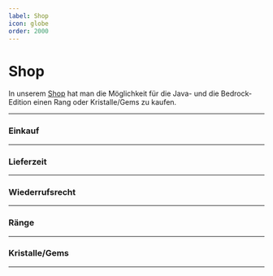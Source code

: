 ```yaml
---
label: Shop
icon: globe
order: 2000
---
```

# Shop

In unserem [Shop](https://shop.opsucht.net/) hat man die Möglichkeit für die Java- und die Bedrock-Edition einen Rang oder Kristalle/Gems zu kaufen.

---

### Einkauf

---

### Lieferzeit

---

### Wiederrufsrecht

---

### Ränge 

---

### Kristalle/Gems

---





